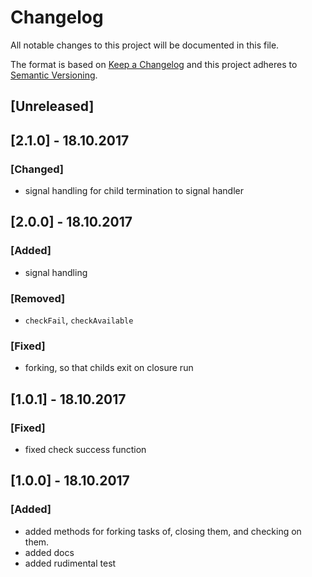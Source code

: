 # Changelog
All notable changes to this project will be documented in this file.

The format is based on [Keep a Changelog](http://keepachangelog.com/en/1.0.0/)
and this project adheres to [Semantic Versioning](http://semver.org/spec/v2.0.0.html).

## [Unreleased]
## [2.1.0] - 18.10.2017
### [Changed]
*  signal handling for child termination to signal handler

## [2.0.0] - 18.10.2017
### [Added]
*  signal handling

### [Removed]
* `checkFail`, `checkAvailable`

### [Fixed]
* forking, so that childs exit on closure run


## [1.0.1] - 18.10.2017
### [Fixed]

* fixed check success function

## [1.0.0] - 18.10.2017
### [Added]

* added methods for forking tasks of, closing them, and checking on them. 
* added docs
* added rudimental test